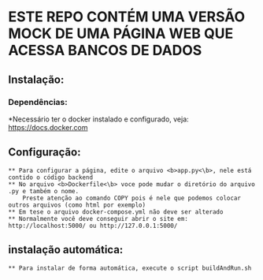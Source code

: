 

# ESTE REPO CONTÉM UMA VERSÃO MOCK DE UMA PÁGINA WEB QUE ACESSA BANCOS DE DADOS

## Instalação:

### Dependências:

*Necessário ter o docker instalado e configurado, veja: https://docs.docker.com


## Configuração:

	** Para configurar a página, edite o arquivo <b>app.py<\b>, nele está contido o código backend  
	** No arquivo <b>Dockerfile<\b> voce pode mudar o diretório do arquivo .py e também o nome.  
		Preste atenção ao comando COPY pois é nele que podemos colocar outros arquivos (como html por exemplo)
	** Em tese o arquivo docker-compose.yml não deve ser alterado  
	** Normalmente você deve conseguir abrir o site em: http://localhost:5000/ ou http://127.0.0.1:5000/

## instalação automática:

	** Para instalar de forma automática, execute o script buildAndRun.sh
